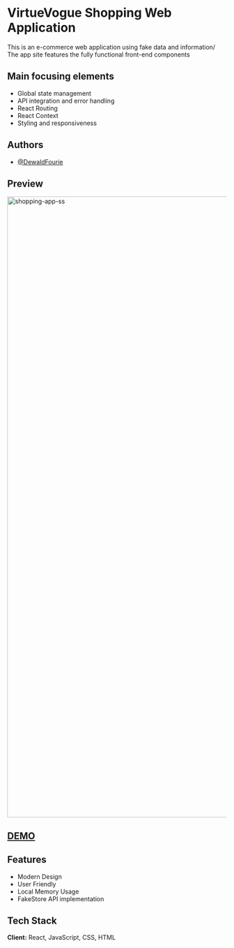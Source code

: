 # VirtueVogue Shopping Web Application

This is an e-commerce web application using fake data and information/
The app site features the fully functional front-end components

## Main focusing elements

- Global state management
- API integration and error handling
- React Routing
- React Context 
- Styling and responsiveness 

## Authors

- [@DewaldFourie](https://github.com/DewaldFourie)

## Preview

<img width="1422" alt="shopping-app-ss" src="https://github.com/DewaldFourie/shopping-cart-app/assets/66355688/6daac02e-b3ce-4816-8e73-b2b31f6f9363">


## [DEMO](https://e-commerce-shop-mocha.vercel.app/)

## Features

- Modern Design
- User Friendly
- Local Memory Usage
- FakeStore API implementation 

## Tech Stack

**Client:** React, JavaScript, CSS, HTML
